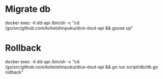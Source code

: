 # Migrate db

docker exec -it dd-api /bin/sh -c "cd /go/src/github.com/koheishinpuku/dice-dout-api && goose up"

# Rollback

docker exec -it dd-api /bin/sh -c "cd /go/src/github.com/koheishinpuku/dice-dout-api && go run script/db/db.go rollback"
